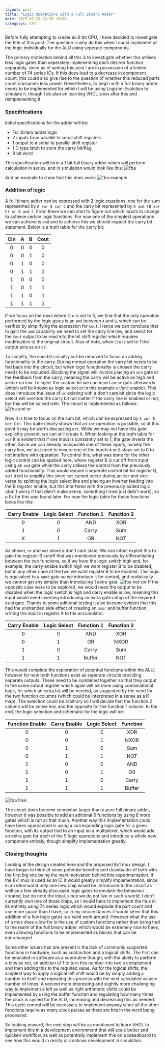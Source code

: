 ```yaml
---
layout: post
title: "Logic Operations with a Full Binary Adder"
date: 2023-07-31 22:30 +0100
categorys: CPU
---
```

Before fully attempting to create an 8 bit CPU, I have decided to investigate the title of this post. The question is why do this when I could implement all the logic individually for the ALU using seperate components.

The primary motivation behind all this is to investigate whether this utilises less logic gates than seperately implementing each desired function separately, since as of writing this post I am in possession of a limited number of 74 series ICs. If this does lead to a decrease in component count, this could also give rise to the question of whether this reduced parts count consumes less power. Nevertheless, to begin with a full binary adder needs to be implemented for which I will be using Logisim-Evolution to simulate it, though I do plan on learning VHDL soon after this and reimplementing it. 

### Specififcations

Initial specifications for the adder will be:
  * Full binary adder logic
  * 2 inputs from parallel to serial shift registers 
  * 1 output to a serial to parallel shift register
  * 1 D type latch to store the carry bit/flag
  * 8 bit word

This specification will form a 1 bit full binary adder which will perform calculation in series, and in simulation would look like this: ![fba](/blog/assets/imgs/8-bit-cpu/full-binary-adder.png)

And an example to show that this does work: ![fba example](/blog/assets/imgs/8-bit-cpu/full-binary-adder-example.png)

### Addition of logic

A full binary adder can be expressed with 2 logic equations, one for the sum represented by `A xor B xor C` and the carry bit represented by `A and (B xor C) or B and C`. From these we can start to figure out which inputs to change to achieve certain logic functions. For now one of the simplest operations we can achieve is `and` and to achieve this we should inspect the carry bit statement. Below is a truth table for the carry bit:

|   Cin   |   A   |   B   |  Cout   |
| :-----: | :---: | :---: | :-----: |
|    0    |   0   |   0   |    0    |
|    0    |   0   |   1   |    0    |
|    0    |   1   |   0   |    0    |
|    0    |   1   |   1   |    1    |
|    1    |   0   |   0   |    0    |
|    1    |   0   |   1   |    1    |
|    1    |   1   |   0   |    1    |
|    1    |   1   |   1   |    1    |

If we focus on the rows where `Cin` is set to 0, we find that the only operation performed by the logic gates is an `and` between `A` and `B`, which can be verified by simplifying the expression for `Cout`. Hence we can conclude that to gain the `and` capability we need to set the carry line low, and select for the `Cout` output to be read into the bit shift register which requires modification to the original circuit. Also of note, when `Cin` is set to 1 the output acts as an `or`.

To simplify, the sum bit circuitry will be removed to focus on adding functionality to the carry. During normal operation the carry bit needs to be fed back into the circuit, but when logic functionality is chosen the carry needs to be excluded. Blocking the signal will involve placing an `and` gate at the feedback from the carry, meaning the carry will be active on high and `and`/`or` on low. To inject the custom bit we can insert an `or` gate afterwards (which will be known as logic select or in this example `or`/`and` enable). This does introduce the issue of `or` existing with a don't care bit since the logic select will override the carry bit not matter if the carry line is enabled or not, but this will be solved later. The circuit is implemented as follows: ![fba and or](/blog/assets/imgs/8-bit-cpu/full-binary-adder-and-or.png)

Now it is time to focus on the sum bit, which can be expressed by `A xor B xor Cin`. This quite clearly shows that an `xor` operation is possible, so at this point it may be worth discussing `not`. While we may not have this gate explicitly present, we can still create it. When looking at the truth table for `xor` it is evident that if one input is constantly set to 1, the gate inverts the other. Since we can already manipulate one of these inputs, namely the carry line, we just need to ensure one of the inputs `A` or `B` stays set to 0 to not intefere with operation. To control this, what was done for the other logic control can be applied here, where register B is cut off from input using an `and` gate while the carry utilises the control from the previously added functionality. This would require a seperate control bit for register B, so I tried to simplify this since `not` cannot occur during an `xor` and vice versa by splitting the logic select line and placing an inverter feeding into the B register enable, but this interfered with the previously added logic (don't worry if that didn't make sense, something I tried just didn't work), so a fix for this was found later. For now the logic table for these functions looks like this:

|   Carry Enable    |   Logic Select    |   Function 1   |   Function 2   |
| :---------------: | :---------------: | :------------: | :------------: |
|         0         |         0         |       AND      |       XOR      |
|         1         |         0         |      Carry     |       Sum      |
|         X         |         1         |       OR       |       NOT      |

As shown, `or` and `not` share a don't care state. We can infact exploit this to gain the register B cutoff that was mentioned previously by differentiating between the two functions, so if we have the logic switch high and, for example, the carry enable switch high we want register B to be disabled, but in any other case of the two we want register B to be enabled. This logic is equivalent to a `nand` gate so we introduce it for control, and realistically we cannot get any simpler than introducing 1 extra gate. ![fba not xor](/blog/assets/imgs/8-bit-cpu/full-binary-adder-not-xor.png) If the opposite case were to be explored, we would need the output to be disabled when the logic switch is high and carry enable is low, meaning this input would need inverting introducing an extra gate ontop of the required `nand` gate. Thanks to some aditional testing it also became evident that this had the unintended side effect of creating an `nxor` and buffer function, writing the input in register A to the accumulator.

|   Carry Enable    |   Logic Select    |   Function 1   |   Function 2   |
| :---------------: | :---------------: | :------------: | :------------: |
|         0         |         0         |       AND      |       XOR      |
|         0         |         1         |       OR       |       NXOR     |
|         1         |         0         |      Carry     |       Sum      |
|         1         |         1         |      Buffer    |       NOT      |

This would complete the exploration of potential functions within the ALU, however for now both functions exist as seperate circuits providing separate outputs. These need to be combined together so that they output to the same output register which again will be done using combinational logic, for which an extra bit will be needed, as suggested by the need for the two function columns (which could be interpreted in a sense as a K-map). The selection could be arbitrary so I will decide that the function 2 column will be active low, and the opposite for the function 1 column. In the end, the logic selection and schematic for the logic will be:

|   Function Enable   |   Carry Enable    |   Logic Select    |   Function   |
| :-----------------: | :---------------: | :---------------: | :----------: |
|          0          |         0         |         0         |      XOR     |
|          0          |         0         |         1         |      NXOR    |
|          0          |         1         |         0         |      Sum     |
|          0          |         1         |         1         |      NOT     |
|          1          |         0         |         0         |      AND     |
|          1          |         0         |         1         |      OR      |
|          1          |         1         |         0         |     Carry    |
|          1          |         1         |         1         |     Buffer   |

![fba final](/blog/assets/imgs/8-bit-cpu/full-binary-adder-final.png)

The circuit does become somewhat larger than a pure full binary adder, however it was possible to add an aditional 6 functions by using 8 more gates which is not all that much. Another way this implementation could have been approached is using a corresponding logic gate for a given function, with its output tied to an input on a multiplexer, which would add an extra gate for each of the 5 logic operations and introduce a whole new component entirely, though simplify implementation greatly.

### Closing thoughts
 Looking at the design created here and the proposed 8x1 mux design, I have began to think of some potential benefits and drawbacks of both with the first big one being the main motivation behind this experimentation. If the 8x1 mux is used as an IC it would greatly simplify implementation, since in an ideal world only one new chip would be introduced to the circuit as well as a few already discussed logic gates to emulate the behaviour created, but do note the ideal, since we do not live in such a world. I don't currently own one of these chips, so I would have to implement the mux in its entirety using 74 series logic which would explode the part count and use more space than I have, so in my circumstances it would seem that this addition of a few logic gates is a valid work around. However what the use of a mux does allow for is the use of custom functions rather than being tied to the realm of the full binary adder, which would be extremely nice to have, even allowing functions to be implemented as blocks that can be interchanged.

 Some other issues that are present is the lack of commonly supported functions in hardware, such as subtraction and a logical shifts. The first can be emulated in software as a subroutine though, with the ability to perform a bitwise not, an addition of 1 to turn this number into two's complement and then adding this to the required value. As for the logical shifts, the simplest way to apply a logical left shift would be by simply adding a number to itself and repeating this process with the next calculated value n number of times. A second more interesting and slightly more challenging way to implement a left as well as right arithmetic shifts could be implemented by using the buffer function and regulating how many times the clock is cycled for the ALU, increasing and decreasing this as needed. This cycle control will be necessary to implement anyway since all the other functions require as many clock pulses as there are bits in the word being processed. 

 So looking onward, the next step will be as mentioned to learn VHDL to implement this in a development environment that will scale better and quicken workflow, as well as potentially implement this on a breadboard to see how this would in reality or continue development in simulation.
